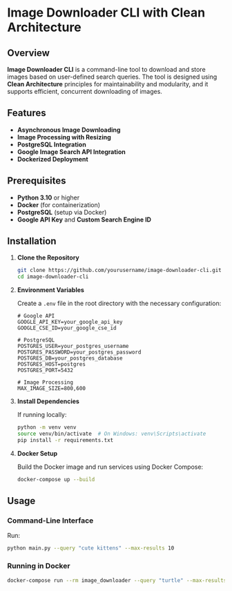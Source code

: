
# Image Downloader CLI with Clean Architecture


## Overview

**Image Downloader CLI** is a command-line tool to download and store images based on user-defined search queries. The tool is designed using **Clean Architecture** principles for maintainability and modularity, and it supports efficient, concurrent downloading of images.

## Features

- **Asynchronous Image Downloading**
- **Image Processing with Resizing**
- **PostgreSQL Integration**
- **Google Image Search API Integration**
- **Dockerized Deployment**


## Prerequisites

- **Python 3.10** or higher
- **Docker** (for containerization)
- **PostgreSQL** (setup via Docker)
- **Google API Key** and **Custom Search Engine ID**

## Installation

1. **Clone the Repository**

   ```bash
   git clone https://github.com/yourusername/image-downloader-cli.git
   cd image-downloader-cli
   ```

2. **Environment Variables**

   Create a `.env` file in the root directory with the necessary configuration:

   ```env
   # Google API
   GOOGLE_API_KEY=your_google_api_key
   GOOGLE_CSE_ID=your_google_cse_id

   # PostgreSQL
   POSTGRES_USER=your_postgres_username
   POSTGRES_PASSWORD=your_postgres_password
   POSTGRES_DB=your_postgres_database
   POSTGRES_HOST=postgres
   POSTGRES_PORT=5432

   # Image Processing
   MAX_IMAGE_SIZE=800,600
   ```

3. **Install Dependencies**

   If running locally:

   ```bash
   python -m venv venv
   source venv/bin/activate  # On Windows: venv\Scripts\activate
   pip install -r requirements.txt
   ```

4. **Docker Setup**

   Build the Docker image and run services using Docker Compose:

   ```bash
   docker-compose up --build
   ```

## Usage

### Command-Line Interface

Run:

```bash
python main.py --query "cute kittens" --max-results 10
```

### Running in Docker

```bash
docker-compose run --rm image_downloader --query "turtle" --max-results 20
```
